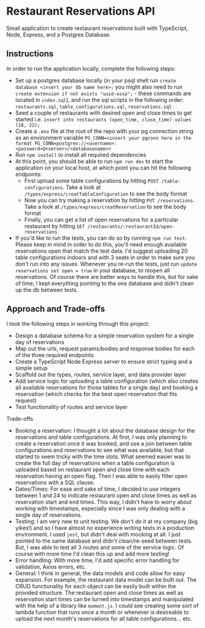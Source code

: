 # Restaurant Reservations API

Small application to create restaurant reservations built with TypeScript, Node, Express, and a Postgres Database.

## Instructions

In order to run the application locally, complete the following steps:
* Set up a postgres database locally (in your psql shell run ```create database <insert your db name here>;``` you might also need to run ```create extension if not exists "uuid-ossp";``` - these commands are located in ```index.sql```), and run the sql scripts in the following order: ```restaurants.sql```, ```table_configurations.sql```, ```reservations.sql```
* Seed a couple of restaurants with desired open and close times to get started i.e. ```insert into restaurants (open_time, close_time) values (18, 22);```
* Create a ```.env``` file at the root of the repo with your pg connection string as an environment variable ```PG_CONN=<insert your pgconn here in the format PG_CONN=postgres://<username>:<password>@<server>/<databasename>>```
* Run ```npm install``` to install all required dependencies
* At this point, you should be able to run ```npm run dev``` to start the application on your local host, at which point you can hit the following endpoints:
  - First upload some table configurations by hitting ```POST /table-configurations```. Take a look at ```/types/express/creatTableConfiguration``` to see the body format
  - Now you can try making a reservation by hitting ```PUT /reservations```. Take a look at ```/types/express/creatReservation``` to see the body format
  - Finally, you can get a list of open reservations for a particular restaurant by hitting ```GET /restaurants/:restaurantId/open-reservations```
* If you'd like to run the tests, you can do so by running ```npm run test```. Please keep in mind in order to do this, you'll need enough available reservations open that match the test data. I'd suggest uploading 20 table configurations indoors and with 3 seats in order to make sure you don't run into any issues. Whenever you re-run the tests, just run ```update reservations set open = true``` in your database, to reopen all reservations. Of course there are better ways to handle this, but for sake of time, I kept everything pointing to the one database and didn't clean up the db between tests.

## Approach and Trade-offs

I took the following steps in working through this project:
* Design a database schema for a simple reservation system for a single day of reservations
* Map out the urls, request params/bodies and response bodies for each of the three required endpoints
* Create a TypeScript Node Express server to ensure strict typing and a simple setup
* Scaffold out the types, routes, service layer, and data provider layer
* Add service logic for uploading a table configuration (which also creates all available reservations for those tables for a single day) and booking a reservation (which checks for the best open reservation that fits request)
* Test functionality of routes and service layer

Trade-offs
* Booking a reservation: I thought a lot about the database design for the reservations and table configurations. At first, I was only planning to create a reservation once it was booked, and use a join between table configurations and reservations to see what was available, but that started to seem tricky with the time slots. What seemed easier was to create the full day of reservations when a table configuration is uploaded based on restaurant open and close time with each reservation having an open flag. Then I was able to easily filter open reservations with a SQL clause.
* Dates/Times: For ease and sake of time, I decided to use integers between 1 and 24 to indicate restaurant open and close times as well as reservation start and end times. This way, I didn't have to worry about working with timestamps, especially since I was only dealing with a single day of reservations.
* Testing: I am very new to unit testing. We don't do it at my company (big yikes!) and so I have almost no experience writing tests in a production environment. I used ```jest```, but didn't deal with mocking at all. I just pointed to the same database and didn't clean/re-seed between tests. But, I was able to test all 3 routes and some of the service logic. Of course with more time I'd clean this up and add more testing!
* Error handling: With more time, I'd add specific error handling for validation, Axios errors, etc.
* General: I think in general, the data models and code allow for easy expansion. For example, the restaurant data model can be built out. The CRUD functionality for each object can be easily built within the provided structure. The restaurant open and close times as well as reservation start times can be turned into timestamps and manipulated with the help of a library like ```moment.js```. I could see creating some sort of lambda function that runs once a month or whenever is desireable to upload the next month's reservations for all table configurations... etc.
